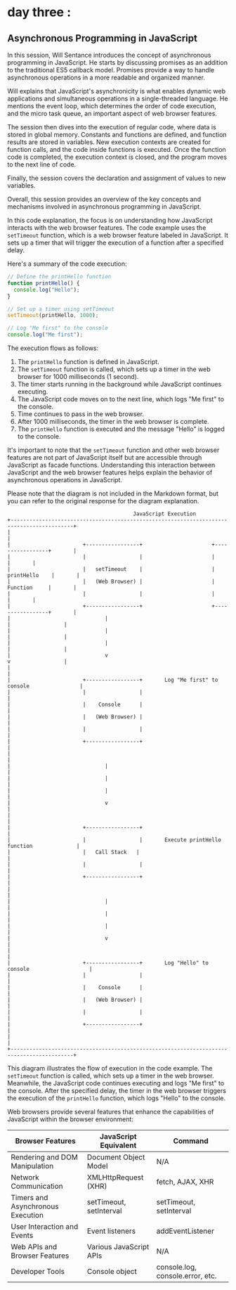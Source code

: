 # day three :

## Asynchronous Programming in JavaScript

In this session, Will Sentance introduces the concept of asynchronous programming in JavaScript. He starts by discussing promises as an addition to the traditional ES5 callback model. Promises provide a way to handle asynchronous operations in a more readable and organized manner.

Will explains that JavaScript's asynchronicity is what enables dynamic web applications and simultaneous operations in a single-threaded language. He mentions the event loop, which determines the order of code execution, and the micro task queue, an important aspect of web browser features.

The session then dives into the execution of regular code, where data is stored in global memory. Constants and functions are defined, and function results are stored in variables. New execution contexts are created for function calls, and the code inside functions is executed. Once the function code is completed, the execution context is closed, and the program moves to the next line of code.

Finally, the session covers the declaration and assignment of values to new variables.

Overall, this session provides an overview of the key concepts and mechanisms involved in asynchronous programming in JavaScript.




In this code explanation, the focus is on understanding how JavaScript interacts with the web browser features. The code example uses the `setTimeout` function, which is a web browser feature labeled in JavaScript. It sets up a timer that will trigger the execution of a function after a specified delay.

Here's a summary of the code execution:

```javascript
// Define the printHello function
function printHello() {
  console.log("Hello");
}

// Set up a timer using setTimeout
setTimeout(printHello, 1000);

// Log "Me first" to the console
console.log("Me first");
```

The execution flows as follows:

1. The `printHello` function is defined in JavaScript.
2. The `setTimeout` function is called, which sets up a timer in the web browser for 1000 milliseconds (1 second).
3. The timer starts running in the background while JavaScript continues executing.
4. The JavaScript code moves on to the next line, which logs "Me first" to the console.
5. Time continues to pass in the web browser.
6. After 1000 milliseconds, the timer in the web browser is complete.
7. The `printHello` function is executed and the message "Hello" is logged to the console.

It's important to note that the `setTimeout` function and other web browser features are not part of JavaScript itself but are accessible through JavaScript as facade functions. Understanding this interaction between JavaScript and the web browser features helps explain the behavior of asynchronous operations in JavaScript.


Please note that the diagram is not included in the Markdown format, but you can refer to the original response for the diagram explanation.


```
                                        JavaScript Execution
+------------------------------------------------------------------------------------------+
|                                                                                          |
|                       +-----------------+                      +-----------------+       |
|                       |                 |                      |                 |       |
|                       |   setTimeout    |                      |   printHello    |       |
|                       |   (Web Browser) |                      |    Function     |       |
|                       |                 |                      |                 |       |
|                       +-----------------+                      +-----------------+       |
|                              |                                         |                 |
|                              |                                         |                 |
|                              |                                         |                 |
|                              v                                         v                 |
|                                                                                          |
|                       +-----------------+       Log "Me first" to console                |
|                       |                 |                                                |
|                       |    Console      |                                                |
|                       |   (Web Browser) |                                                |
|                       |                 |                                                |
|                       +-----------------+                                                |
|                                                                                          |
|                              |                                                           |
|                              |                                                           |
|                              |                                                           |
|                              v                                                           |
|                                                                                          |
|                       +-----------------+                                                |
|                       |                 |       Execute printHello function              |
|                       |   Call Stack   |                                                 |
|                       |                 |                                                |
|                       +-----------------+                                                |
|                                                                                          |
|                              |                                                           |
|                              |                                                           |
|                              |                                                           |
|                              v                                                           |
|                                                                                          |
|                       +-----------------+       Log "Hello" to console                   |
|                       |                 |                                                |
|                       |    Console      |                                                |
|                       |   (Web Browser) |                                                |
|                       |                 |                                                |
|                       +-----------------+                                                |
|                                                                                          |
+------------------------------------------------------------------------------------------+
```


This diagram illustrates the flow of execution in the code example. The `setTimeout` function is called, which sets up a timer in the web browser. Meanwhile, the JavaScript code continues executing and logs "Me first" to the console. After the specified delay, the timer in the web browser triggers the execution of the `printHello` function, which logs "Hello" to the console.


Web browsers provide several features that enhance the capabilities of JavaScript within the browser environment:



| Browser Features                           | JavaScript Equivalent  | Command                |
|--------------------------------------------|------------------------|------------------------|
| Rendering and DOM Manipulation              | Document Object Model  | N/A                    |
| Network Communication                       | XMLHttpRequest (XHR)   | fetch, AJAX, XHR       |
| Timers and Asynchronous Execution           | setTimeout, setInterval| setTimeout, setInterval|
| User Interaction and Events                 | Event listeners        | addEventListener      |
| Web APIs and Browser Features               | Various JavaScript APIs| N/A                    |
| Developer Tools                             | Console object         | console.log, console.error, etc. |
